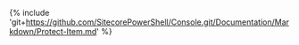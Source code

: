 {% include 'git+https://github.com/SitecorePowerShell/Console.git/Documentation/Markdown/Protect-Item.md' %}
